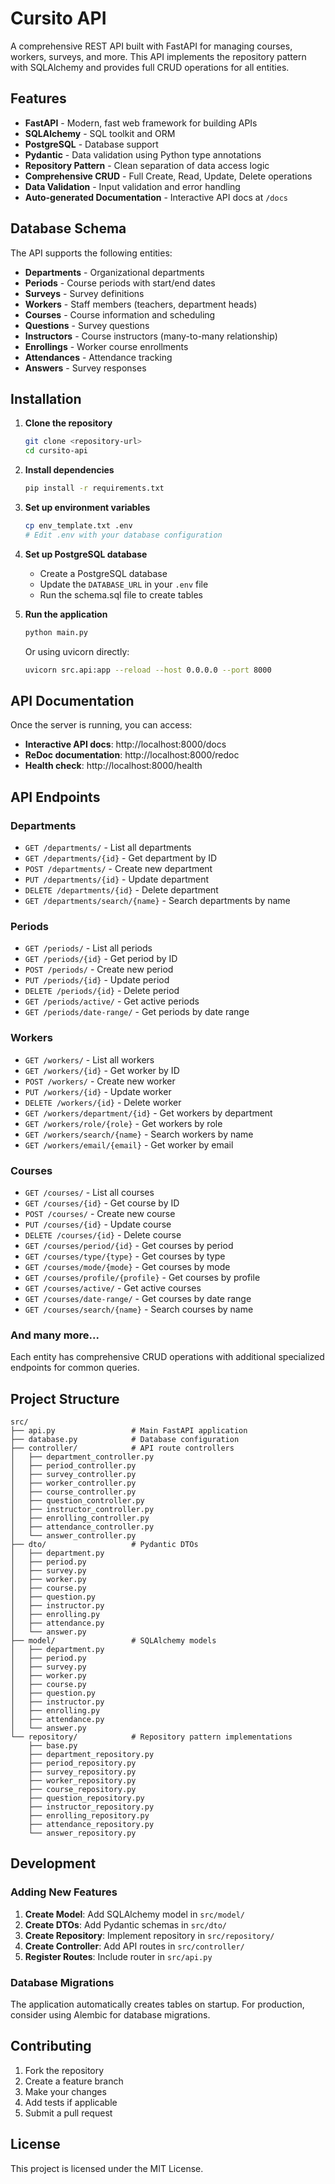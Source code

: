 # Cursito API

A comprehensive REST API built with FastAPI for managing courses, workers, surveys, and more. This API implements the repository pattern with SQLAlchemy and provides full CRUD operations for all entities.

## Features

- **FastAPI** - Modern, fast web framework for building APIs
- **SQLAlchemy** - SQL toolkit and ORM
- **PostgreSQL** - Database support
- **Pydantic** - Data validation using Python type annotations
- **Repository Pattern** - Clean separation of data access logic
- **Comprehensive CRUD** - Full Create, Read, Update, Delete operations
- **Data Validation** - Input validation and error handling
- **Auto-generated Documentation** - Interactive API docs at `/docs`

## Database Schema

The API supports the following entities:

- **Departments** - Organizational departments
- **Periods** - Course periods with start/end dates
- **Surveys** - Survey definitions
- **Workers** - Staff members (teachers, department heads)
- **Courses** - Course information and scheduling
- **Questions** - Survey questions
- **Instructors** - Course instructors (many-to-many relationship)
- **Enrollings** - Worker course enrollments
- **Attendances** - Attendance tracking
- **Answers** - Survey responses

## Installation

1. **Clone the repository**
   ```bash
   git clone <repository-url>
   cd cursito-api
   ```

2. **Install dependencies**
   ```bash
   pip install -r requirements.txt
   ```

3. **Set up environment variables**
   ```bash
   cp env_template.txt .env
   # Edit .env with your database configuration
   ```

4. **Set up PostgreSQL database**
   - Create a PostgreSQL database
   - Update the `DATABASE_URL` in your `.env` file
   - Run the schema.sql file to create tables

5. **Run the application**
   ```bash
   python main.py
   ```

   Or using uvicorn directly:
   ```bash
   uvicorn src.api:app --reload --host 0.0.0.0 --port 8000
   ```

## API Documentation

Once the server is running, you can access:

- **Interactive API docs**: http://localhost:8000/docs
- **ReDoc documentation**: http://localhost:8000/redoc
- **Health check**: http://localhost:8000/health

## API Endpoints

### Departments
- `GET /departments/` - List all departments
- `GET /departments/{id}` - Get department by ID
- `POST /departments/` - Create new department
- `PUT /departments/{id}` - Update department
- `DELETE /departments/{id}` - Delete department
- `GET /departments/search/{name}` - Search departments by name

### Periods
- `GET /periods/` - List all periods
- `GET /periods/{id}` - Get period by ID
- `POST /periods/` - Create new period
- `PUT /periods/{id}` - Update period
- `DELETE /periods/{id}` - Delete period
- `GET /periods/active/` - Get active periods
- `GET /periods/date-range/` - Get periods by date range

### Workers
- `GET /workers/` - List all workers
- `GET /workers/{id}` - Get worker by ID
- `POST /workers/` - Create new worker
- `PUT /workers/{id}` - Update worker
- `DELETE /workers/{id}` - Delete worker
- `GET /workers/department/{id}` - Get workers by department
- `GET /workers/role/{role}` - Get workers by role
- `GET /workers/search/{name}` - Search workers by name
- `GET /workers/email/{email}` - Get worker by email

### Courses
- `GET /courses/` - List all courses
- `GET /courses/{id}` - Get course by ID
- `POST /courses/` - Create new course
- `PUT /courses/{id}` - Update course
- `DELETE /courses/{id}` - Delete course
- `GET /courses/period/{id}` - Get courses by period
- `GET /courses/type/{type}` - Get courses by type
- `GET /courses/mode/{mode}` - Get courses by mode
- `GET /courses/profile/{profile}` - Get courses by profile
- `GET /courses/active/` - Get active courses
- `GET /courses/date-range/` - Get courses by date range
- `GET /courses/search/{name}` - Search courses by name

### And many more...

Each entity has comprehensive CRUD operations with additional specialized endpoints for common queries.

## Project Structure

```
src/
├── api.py                 # Main FastAPI application
├── database.py            # Database configuration
├── controller/            # API route controllers
│   ├── department_controller.py
│   ├── period_controller.py
│   ├── survey_controller.py
│   ├── worker_controller.py
│   ├── course_controller.py
│   ├── question_controller.py
│   ├── instructor_controller.py
│   ├── enrolling_controller.py
│   ├── attendance_controller.py
│   └── answer_controller.py
├── dto/                   # Pydantic DTOs
│   ├── department.py
│   ├── period.py
│   ├── survey.py
│   ├── worker.py
│   ├── course.py
│   ├── question.py
│   ├── instructor.py
│   ├── enrolling.py
│   ├── attendance.py
│   └── answer.py
├── model/                 # SQLAlchemy models
│   ├── department.py
│   ├── period.py
│   ├── survey.py
│   ├── worker.py
│   ├── course.py
│   ├── question.py
│   ├── instructor.py
│   ├── enrolling.py
│   ├── attendance.py
│   └── answer.py
└── repository/            # Repository pattern implementations
    ├── base.py
    ├── department_repository.py
    ├── period_repository.py
    ├── survey_repository.py
    ├── worker_repository.py
    ├── course_repository.py
    ├── question_repository.py
    ├── instructor_repository.py
    ├── enrolling_repository.py
    ├── attendance_repository.py
    └── answer_repository.py
```

## Development

### Adding New Features

1. **Create Model**: Add SQLAlchemy model in `src/model/`
2. **Create DTOs**: Add Pydantic schemas in `src/dto/`
3. **Create Repository**: Implement repository in `src/repository/`
4. **Create Controller**: Add API routes in `src/controller/`
5. **Register Routes**: Include router in `src/api.py`

### Database Migrations

The application automatically creates tables on startup. For production, consider using Alembic for database migrations.

## Contributing

1. Fork the repository
2. Create a feature branch
3. Make your changes
4. Add tests if applicable
5. Submit a pull request

## License

This project is licensed under the MIT License.
